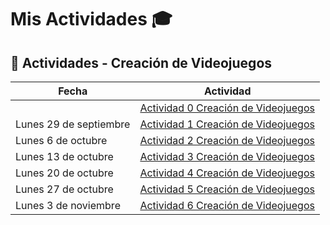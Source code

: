 # Mis Actividades  🎓

## 📅 Actividades - Creación de Videojuegos

| Fecha | Actividad |
|-------|-----------|
|  | [Actividad 0  Creación de Videojuegos](/actividades/actividad-0) |
| Lunes 29 de septiembre | [Actividad 1  Creación de Videojuegos](/actividades/actividad-1) |
| Lunes 6 de octubre | [Actividad 2  Creación de Videojuegos](/actividades/actividad-2) |
| Lunes 13 de octubre | [Actividad 3  Creación de Videojuegos](/actividades/actividad-3) |
| Lunes 20 de octubre | [Actividad 4  Creación de Videojuegos](/actividades/actividad-4) |
| Lunes 27 de octubre | [Actividad 5  Creación de Videojuegos](/actividades/actividad-5) |
| Lunes 3 de noviembre | [Actividad 6  Creación de Videojuegos](/actividades/actividad-6) |
